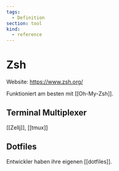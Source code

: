 ```yaml
---
tags:
  - Definition
section: tool
kind:
  - reference
---
```


# Zsh

Website: <https://www.zsh.org/>

Funktioniert am besten mit [[Oh-My-Zsh]].

## Terminal Multiplexer

[[Zellj]], [[tmux]]

## Dotfiles

Entwickler haben ihre eigenen [[dotfiles]].
